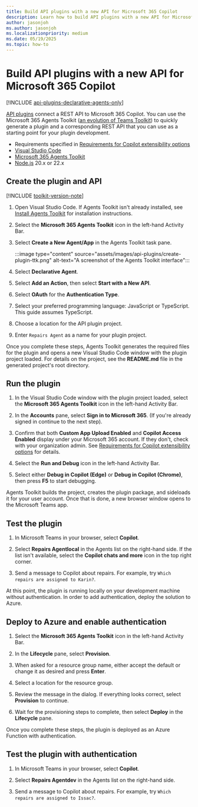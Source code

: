 ```yaml
---
title: Build API plugins with a new API for Microsoft 365 Copilot
description: Learn how to build API plugins with a new API for Microsoft 365 Copilot
author: jasonjoh
ms.author: jasonjoh
ms.localizationpriority: medium
ms.date: 05/19/2025
ms.topic: how-to
---
```


# Build API plugins with a new API for Microsoft 365 Copilot

[!INCLUDE [api-plugins-declarative-agents-only](includes/api-plugins-declarative-agents-only.md)]

[API plugins](overview-api-plugins.md) connect a REST API to Microsoft 365 Copilot. You can use the Microsoft 365 Agents Toolkit ([an evolution of Teams Toolkit](https://aka.ms/M365AgentsToolkit)) to quickly generate a plugin and a corresponding REST API that you can use as a starting point for your plugin development.

- Requirements specified in [Requirements for Copilot extensibility options](prerequisites.md#requirements-for-copilot-extensibility-options)
- [Visual Studio Code](https://code.visualstudio.com/)
- [Microsoft 365 Agents Toolkit](https://aka.ms/M365AgentsToolkit)
- [Node.js](https://nodejs.org/) 20.x or 22.x

## Create the plugin and API

[!INCLUDE [toolkit-version-note](includes/toolkit-version-note.md)]

1. Open Visual Studio Code. If Agents Toolkit isn't already installed, see [Install Agents Toolkit](/microsoftteams/platform/toolkit/install-teams-toolkit) for installation instructions.

1. Select the **Microsoft 365 Agents Toolkit** icon in the left-hand Activity Bar.

1. Select **Create a New Agent/App** in the Agents Toolkit task pane.

    :::image type="content" source="assets/images/api-plugins/create-plugin-ttk.png" alt-text="A screenshot of the Agents Toolkit interface":::

1. Select **Declarative Agent**.

1. Select **Add an Action**, then select **Start with a New API**.

1. Select **OAuth** for the **Authentication Type**.

1. Select your preferred programming language: JavaScript or TypeScript. This guide assumes TypeScript.

1. Choose a location for the API plugin project.

1. Enter `Repairs Agent` as a name for your plugin project.

Once you complete these steps, Agents Toolkit generates the required files for the plugin and opens a new Visual Studio Code window with the plugin project loaded. For details on the project, see the **README.md** file in the generated project's root directory.

## Run the plugin

1. In the Visual Studio Code window with the plugin project loaded, select the **Microsoft 365 Agents Toolkit** icon in the left-hand Activity Bar.

1. In the **Accounts** pane, select **Sign in to Microsoft 365**. (If you're already signed in continue to the next step).

1. Confirm that both **Custom App Upload Enabled** and **Copilot Access Enabled** display under your Microsoft 365 account. If they don't, check with your organization admin. See [Requirements for Copilot extensibility options](prerequisites.md#requirements-for-copilot-extensibility-options) for details.

1. Select the **Run and Debug** icon in the left-hand Activity Bar.

1. Select either **Debug in Copilot (Edge)** or **Debug in Copilot (Chrome)**, then press **F5** to start debugging.

Agents Toolkit builds the project, creates the plugin package, and sideloads it for your user account. Once that is done, a new browser window opens to the Microsoft Teams app.

## Test the plugin

1. In Microsoft Teams in your browser, select **Copilot**.

1. Select **Repairs Agentlocal** in the Agents list on the right-hand side. If the list isn't available, select the **Copilot chats and more** icon in the top right corner.

1. Send a message to Copilot about repairs. For example, try `Which repairs are assigned to Karin?`.

At this point, the plugin is running locally on your development machine without authentication. In order to add authentication, deploy the solution to Azure.

## Deploy to Azure and enable authentication

1. Select the **Microsoft 365 Agents Toolkit** icon in the left-hand Activity Bar.

1. In the **Lifecycle** pane, select **Provision**.

1. When asked for a resource group name, either accept the default or change it as desired and press **Enter**.

1. Select a location for the resource group.

1. Review the message in the dialog. If everything looks correct, select **Provision** to continue.

1. Wait for the provisioning steps to complete, then select **Deploy** in the **Lifecycle** pane.

Once you complete these steps, the plugin is deployed as an Azure Function with authentication.

## Test the plugin with authentication

1. In Microsoft Teams in your browser, select **Copilot**.

1. Select **Repairs Agentdev** in the Agents list on the right-hand side.

1. Send a message to Copilot about repairs. For example, try `Which repairs are assigned to Issac?`.
